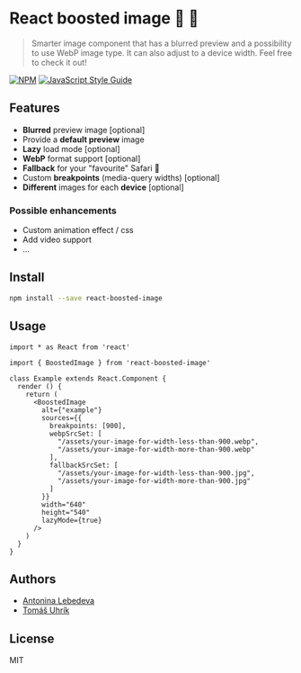 # React boosted image :muscle: :sunrise_over_mountains:

> Smarter image component that has a blurred preview and a possibility to use WebP image type. It can also adjust to a device width. Feel free to check it out!


[![NPM](https://img.shields.io/npm/v/example_lib.svg)](https://www.npmjs.com/package/react-boosted-image) [![JavaScript Style Guide](https://img.shields.io/badge/code_style-standard-brightgreen.svg)](https://standardjs.com)

## Features

- **Blurred** preview image [optional]
- Provide a **default preview** image
- **Lazy** load mode [optional]
- **WebP** format support [optional]
- **Fallback** for your "favourite" Safari :shit:
- Custom **breakpoints** (media-query widths) [optional]
- **Different** images for each **device** [optional]


### Possible enhancements

- Custom animation effect / css
- Add video support
- ...


## Install

```bash
npm install --save react-boosted-image
```

## Usage

```tsx
import * as React from 'react'

import { BoostedImage } from 'react-boosted-image'

class Example extends React.Component {
  render () {
    return (
      <BoostedImage
        alt={"example"}
        sources={{
          breakpoints: [900],
          webpSrcSet: [
            "/assets/your-image-for-width-less-than-900.webp",
            "/assets/your-image-for-width-more-than-900.webp"
          ],
          fallbackSrcSet: [
            "/assets/your-image-for-width-less-than-900.jpg",
            "/assets/your-image-for-width-more-than-900.jpg"
          ]
        }}
        width="640"
        height="540"
        lazyMode={true}
      />
    )
  }
}
```

## Authors

- [Antonina Lebedeva](https://github.com/lebtonya)
- [Tomáš Uhrík](https://github.com/TomasUhrik)

## License

MIT
